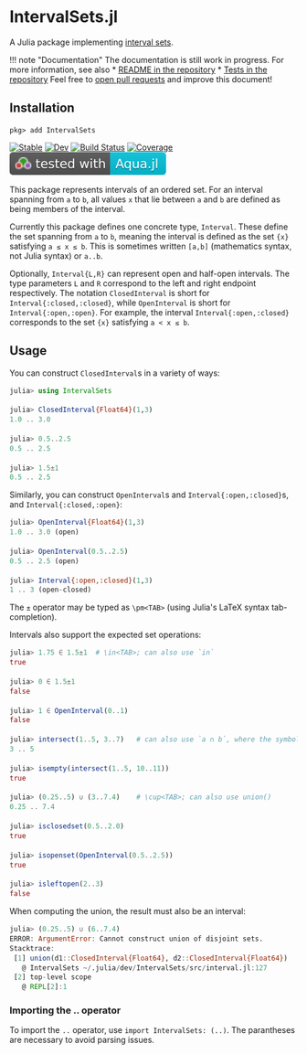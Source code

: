 # IntervalSets.jl

A Julia package implementing [interval sets](https://en.wikipedia.org/wiki/Interval_(mathematics)).

!!! note "Documentation"
    The documentation is still work in progress.
    For more information, see also
    * [README in the repository](https://github.com/JuliaMath/IntervalSets.jl)
    * [Tests in the repository](https://github.com/JuliaMath/IntervalSets.jl/tree/master/test)
    Feel free to [open pull requests](https://github.com/JuliaMath/IntervalSets.jl/pulls) and improve this document!

## Installation
```
pkg> add IntervalSets
```

[![Stable](https://img.shields.io/badge/docs-stable-blue.svg)](https://JuliaMath.github.io/IntervalSets.jl/stable)
[![Dev](https://img.shields.io/badge/docs-dev-blue.svg)](https://JuliaMath.github.io/IntervalSets.jl/dev)
[![Build Status](https://github.com/JuliaMath/IntervalSets.jl/workflows/CI/badge.svg)](https://github.com/JuliaMath/IntervalSets.jl/actions)
[![Coverage](https://codecov.io/gh/JuliaMath/IntervalSets.jl/branch/master/graph/badge.svg)](https://codecov.io/gh/JuliaMath/IntervalSets.jl)
[![Aqua QA](https://raw.githubusercontent.com/JuliaTesting/Aqua.jl/master/badge.svg)](https://github.com/JuliaTesting/Aqua.jl)

This package represents intervals of an ordered set. For an interval
spanning from `a` to `b`, all values `x` that lie between `a` and `b`
are defined as being members of the interval.

Currently this package defines one concrete type, `Interval`.
These define the set spanning from `a` to `b`, meaning the
interval is defined as the set `{x}` satisfying `a ≤ x ≤ b`. This is
sometimes written `[a,b]` (mathematics syntax, not Julia syntax) or
`a..b`.

Optionally, `Interval{L,R}` can represent open and half-open intervals. The type
parameters `L` and `R` correspond to the left and right endpoint respectively.
The notation `ClosedInterval` is short for `Interval{:closed,:closed}`, while `OpenInterval` is short for `Interval{:open,:open}`. For example, the interval `Interval{:open,:closed}` corresponds to the set `{x}` satisfying `a < x ≤ b`.

## Usage

You can construct `ClosedInterval`s in a variety of ways:

```julia
julia> using IntervalSets

julia> ClosedInterval{Float64}(1,3)
1.0 .. 3.0

julia> 0.5..2.5
0.5 .. 2.5

julia> 1.5±1
0.5 .. 2.5
```

Similarly, you can construct `OpenInterval`s and `Interval{:open,:closed}`s, and `Interval{:closed,:open}`:
```julia
julia> OpenInterval{Float64}(1,3)
1.0 .. 3.0 (open)

julia> OpenInterval(0.5..2.5)
0.5 .. 2.5 (open)

julia> Interval{:open,:closed}(1,3)
1 .. 3 (open-closed)
```

The `±` operator may be typed as `\pm<TAB>` (using Julia's LaTeX
syntax tab-completion).

Intervals also support the expected set operations:

```julia
julia> 1.75 ∈ 1.5±1  # \in<TAB>; can also use `in`
true

julia> 0 ∈ 1.5±1
false

julia> 1 ∈ OpenInterval(0..1)
false

julia> intersect(1..5, 3..7)   # can also use `a ∩ b`, where the symbol is \cap<TAB>
3 .. 5

julia> isempty(intersect(1..5, 10..11))
true

julia> (0.25..5) ∪ (3..7.4)    # \cup<TAB>; can also use union()
0.25 .. 7.4

julia> isclosedset(0.5..2.0)
true

julia> isopenset(OpenInterval(0.5..2.5))
true

julia> isleftopen(2..3)
false
```

When computing the union, the result must also be an interval:
```julia
julia> (0.25..5) ∪ (6..7.4)
ERROR: ArgumentError: Cannot construct union of disjoint sets.
Stacktrace:
 [1] union(d1::ClosedInterval{Float64}, d2::ClosedInterval{Float64})
   @ IntervalSets ~/.julia/dev/IntervalSets/src/interval.jl:127
 [2] top-level scope
   @ REPL[2]:1
```

### Importing the .. operator

To import the `..` operator, use `import IntervalSets: (..)`. The parantheses are necessary to avoid parsing issues.
